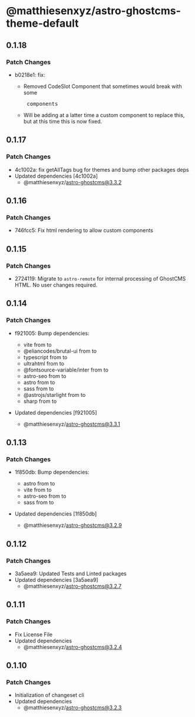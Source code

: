 # @matthiesenxyz/astro-ghostcms-theme-default

## 0.1.18

### Patch Changes

- b0218e1: fix:

  - Removed CodeSlot Component that sometimes would break with some <pre> components
  - Will be adding at a latter time a custom component to replace this, but at this time this is now fixed.

## 0.1.17

### Patch Changes

- 4c1002a: fix getAllTags bug for themes and bump other packages deps
- Updated dependencies [4c1002a]
  - @matthiesenxyz/astro-ghostcms@3.3.2

## 0.1.16

### Patch Changes

- 746fcc5: Fix html rendering to allow custom components

## 0.1.15

### Patch Changes

- 2724119: Migrate to `astro-remote` for internal processing of GhostCMS HTML. No user changes required.

## 0.1.14

### Patch Changes

- f921005: Bump dependencies:

  - vite from to
  - @eliancodes/brutal-ui from to
  - typescript from to
  - ultrahtml from to
  - @fontsource-variable/inter from to
  - astro-seo from to
  - astro from to
  - sass from to
  - @astrojs/starlight from to
  - sharp from to

- Updated dependencies [f921005]
  - @matthiesenxyz/astro-ghostcms@3.3.1

## 0.1.13

### Patch Changes

- 1f850db: Bump dependencies:

  - astro from to
  - vite from to
  - astro-seo from to
  - sass from to

- Updated dependencies [1f850db]
  - @matthiesenxyz/astro-ghostcms@3.2.9

## 0.1.12

### Patch Changes

- 3a5aea9: Updated Tests and Linted packages
- Updated dependencies [3a5aea9]
  - @matthiesenxyz/astro-ghostcms@3.2.7

## 0.1.11

### Patch Changes

- Fix License File
- Updated dependencies
  - @matthiesenxyz/astro-ghostcms@3.2.4

## 0.1.10

### Patch Changes

- Initialization of changeset cli
- Updated dependencies
  - @matthiesenxyz/astro-ghostcms@3.2.3
